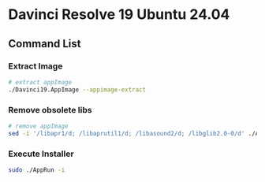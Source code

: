 
# Davinci Resolve 19 Ubuntu 24.04

## Command List 

### Extract Image
``` bash
# extract appImage
./Davinci19.AppImage --appimage-extract

```
### Remove obsolete libs
``` bash
# remove appImage
sed -i '/libapr1/d; /libaprutil1/d; /libasound2/d; /libglib2.0-0/d' ./AppRun

```

### Execute Installer
``` bash
sudo ./AppRun -i

```
